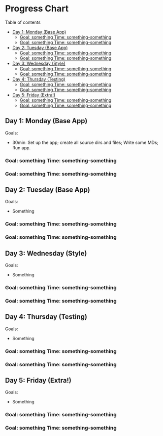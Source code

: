 # Progress Chart

Table of contents

- [Day 1: Monday (Base App)](#day-1-monday-base-app)
  - [Goal: something Time: something-something](#goal-something-time-something-something)
  - [Goal: something Time: something-something](#goal-something-time-something-something-1)
- [Day 2: Tuesday (Base App)](#day-2-tuesday-base-app)
  - [Goal: something Time: something-something](#goal-something-time-something-something-2)
  - [Goal: something Time: something-something](#goal-something-time-something-something-3)
- [Day 3: Wednesday (Style)](#day-3-wednesday-style)
  - [Goal: something Time: something-something](#goal-something-time-something-something-4)
  - [Goal: something Time: something-something](#goal-something-time-something-something-5)
- [Day 4: Thursday (Testing)](#day-4-thursday-testing)
  - [Goal: something Time: something-something](#goal-something-time-something-something-6)
  - [Goal: something Time: something-something](#goal-something-time-something-something-7)
- [Day 5: Friday (Extra!)](#day-5-friday-extra)
  - [Goal: something Time: something-something](#goal-something-time-something-something-8)
  - [Goal: something Time: something-something](#goal-something-time-something-something-9)

## Day 1: Monday (Base App)

Goals:
- 30min: Set up the app; create all source dirs and files; Write some MDs; Run app.

### Goal: something Time: something-something

### Goal: something Time: something-something

## Day 2: Tuesday (Base App)

Goals:
- Something

### Goal: something Time: something-something

### Goal: something Time: something-something

## Day 3: Wednesday (Style)

Goals:
- Something

### Goal: something Time: something-something

### Goal: something Time: something-something

## Day 4: Thursday (Testing)

Goals:
- Something

### Goal: something Time: something-something

### Goal: something Time: something-something

## Day 5: Friday (Extra!)

Goals:
- Something

### Goal: something Time: something-something

### Goal: something Time: something-something
